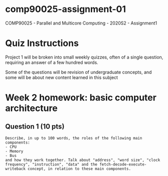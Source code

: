 # comp90025-assignment-01
COMP90025 - Parallel and Multicore Computing - 2020S2 - Assignment1

# Quiz Instructions
Project 1 will be broken into small weekly quizzes, often of a single question, requiring an answer of a few hundred words.

Some of the questions will be revision of undergraduate concepts, and some will be about new content learned in this subject

# Week 2 homework: basic computer architecture
## Question 1 (10 pts)
```
Describe, in up to 100 words, the roles of the following main components:
- CPU
- Memory
- Bus
and how they work together. Talk about "address", "word size", "clock frequency", "instruction", "data" and the fetch-decode-execute-writeback concept, in relation to these main components.
```


